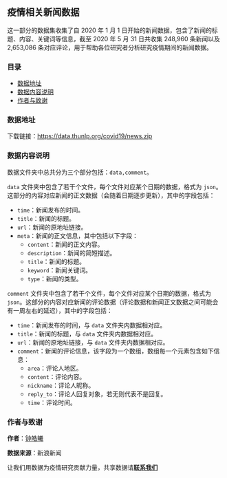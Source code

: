 ## 疫情相关新闻数据

这一部分的数据集收集了自 2020 年 1 月 1 日开始的新闻数据，包含了新闻的标题、内容、关键词等信息，截至 2020 年 5 月 31 日共收集 248,960 条新闻以及 2,653,086 条对应评论，用于帮助各位研究者分析研究疫情期间的新闻数据。

### 目录

- [数据地址](https://covid19.thunlp.org/archives/4/#)
- [数据内容说明](https://covid19.thunlp.org/archives/4/#)
- [作者与致谢](https://covid19.thunlp.org/archives/4/#)

### 数据地址

下载链接：https://data.thunlp.org/covid19/news.zip

### 数据内容说明

数据文件夹中总共分为三个部分包括：`data,comment`。

`data` 文件夹中包含了若干个文件，每个文件对应某个日期的数据，格式为 `json`。这部分的内容对应新闻的正文数据（会随着日期逐步更新），其中的字段包括：

- `time`：新闻发布的时间。
- `title`：新闻的标题。
- `url`：新闻的原地址链接。
- `meta`：新闻的正文信息，其中包括以下字段：
  - `content`：新闻的正文内容。
  - `description`：新闻的简短描述。
  - `title`：新闻的标题。
  - `keyword`：新闻关键词。
  - `type`：新闻的类型。

`comment` 文件夹中包含了若干个文件，每个文件对应某个日期的数据，格式为 `json`。这部分的内容对应新闻的评论数据（评论数据和新闻正文数据之间可能会有一周左右的延迟），其中的字段包括：

- `time`：新闻发布的时间，与 `data` 文件夹内数据相对应。
- `title`：新闻的标题，与 `data` 文件夹内数据相对应。
- `url`：新闻的原地址链接，与 `data` 文件夹内数据相对应。
- `comment`：新闻的评论信息，该字段为一个数组，数组每一个元素包含如下信息：
  - `area`：评论人地区。
  - `content`：评论内容。
  - `nickname`：评论人昵称。
  - `reply_to`：评论人回复对象，若无则代表不是回复。
  - `time`：评论时间。

### 作者与致谢

**作者**：[钟皓曦](https://haoxizhong.github.io/)

**数据来源**：新浪新闻

让我们用数据为疫情研究贡献力量，共享数据请[**联系我们**](https://covid19.thunlp.org/about.html)
